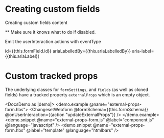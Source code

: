 # Creating custom fields

Creating custom fields content

** Make sure it knows what to do if disabled.

Emit the userInteraction actions with eventType

id={{this.formField.id}}
ariaLabelledBy={{this.ariaLabelledBy}}
aria-label={{this.ariaLabel}}

# Custom tracked props

The underlying classes for `formSettings`, and `fields` (as well as cloned fields) have a tracked property `externalProps` which is an empty object.

<DocsDemo as |demo|>
  <demo.example @name="external-props-form.hbs">
    <ChangesetWebform 
      @formSchema={{this.formSchema}} 
      @onUserInteraction={{action "updateExternalProps"}} 
     />
  </demo.example>
  <demo.snippet @name="external-props-form.js" @label="component js" @language="javascript" />
  <demo.snippet @name="external-props-form.hbs" @label="template" @language="htmlbars" />
</DocsDemo>